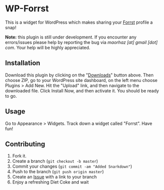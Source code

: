 WP-Forrst
=============

This is a widget for WordPress which makes sharing your [Forrst](http://forrst.com/) profile a snap!

**Note:** this plugin is still under development. If you encounter any errors/issues please help by reporting the bug via *maorhaz [at] gmail [dot] com*. Your help will be highly appreciated.


Installation
-----------

Download this plugin by clicking on the "[Downloads](https://github.com/maor/wp-forrst/archives/master)" button above. Then choose ZIP, go to your WordPress site dashboard, on the left menu choose Plugins > Add New. Hit the "Upload" link, and then navigate to the downloaded file. Click Install Now, and then activate it. You should be ready to go.


Usage
-----

Go to Appearance > Widgets. Track down a widget called "Forrst". Have fun!



Contributing
------------

1. Fork it.
2. Create a branch (`git checkout -b master`)
3. Commit your changes (`git commit -am "Added Snarkdown"`)
4. Push to the branch (`git push origin master`)
5. Create an [Issue][1] with a link to your branch
6. Enjoy a refreshing Diet Coke and wait

[1]: http://github.com/maor/wp-forrst/issues